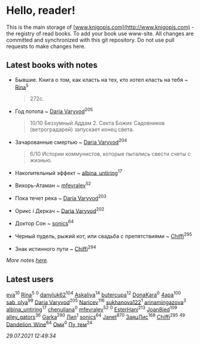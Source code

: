 # Hello, reader!
This is the main storage of [www.knigopis.com](http://www.knigopis.com) - the registry of read books.
To add your book use www-site. All changes are committed and synchronized with this git repository.
Do not use pull requests to make changes here.


## Latest books with notes
* Бывшие. Книга о том, как класть на тех, кто хотел класть на тебя ~ [Rina](users/102/102857111133378678801-google)<sup>5</sup>
    > 272с.

* Год потопа ~ [Daria Varyvod](users/829/829893410524253-facebook)<sup>205</sup>
    > 10/10 Беззумный Аддам 2. Секта Божих Садовников (ветроградарей) запускает конец света.

* Зачарованные смертью ~ [Daria Varyvod](users/829/829893410524253-facebook)<sup>204</sup>
    > 6/10 Истории коммунистов, которые пытались свести счеты с жизнью.

* Накопительный эффект ~ [albina_untiring](users/257/2579695-vkontakte)<sup>17</sup>

* Вихорь-Атаман ~ [mfevralev](users/140/140966150-vkontakte)<sup>52</sup>

* Пока течет река ~ [Daria Varyvod](users/829/829893410524253-facebook)<sup>203</sup>

* Орикс і Деркач ~ [Daria Varyvod](users/829/829893410524253-facebook)<sup>202</sup>

* Доктор Сон ~ [sonics](users/588/5880221-vkontakte)<sup>64</sup>

* Черный пудель, рыжий кот, или свадьба с препятствиями ~ [Chiffi](users/105/105831994080785626680-google)<sup>295</sup>

* Знак истинного пути ~ [Chiffi](users/105/105831994080785626680-google)<sup>294</sup>


_More notes [here](latest_books_with_notes.md)._


## Latest users
[eva](users/111/111656270551033014778-google)<sup>10</sup> 
[Rina](users/102/102857111133378678801-google)<sup>5</sup> 
[](users/165/165990417340767-facebook)<sup>0</sup> 
[danyluk62](users/374/374149854-vkontakte)<sup>104</sup> 
[Askaliya](users/326/326783541-vkontakte)<sup>14</sup> 
[butercupa](users/193/193697993-vkontakte)<sup>12</sup> 
[DonaKara](users/112/112305785450519456960-google)<sup>0</sup> 
[4apa](users/117/117392596378069249667-google)<sup>100</sup> 
[sab_olya](users/139/139338401-vkontakte)<sup>99</sup> 
[Daria Varyvod](users/829/829893410524253-facebook)<sup>205</sup> 
[Naricev](users/107/107090515204537133928-google)<sup>116</sup> 
[sukhanova122](users/674/674216608-yandex)<sup>1</sup> 
[arinamingazova](users/666/666911182-yandex)<sup>3</sup> 
[albina_untiring](users/257/2579695-vkontakte)<sup>17</sup> 
[chenuliana](users/565/565577824-yandex)<sup>0</sup> 
[mfevralev](users/140/140966150-vkontakte)<sup>52</sup> 
[](users/111/111703151104314187202-google)<sup>0</sup> 
[EsterHani](users/305/30558181-vkontakte)<sup>213</sup> 
[Joan8ied](users/240/2401650-vkontakte)<sup>109</sup> 
[alley_gators](users/199/1999517944953516923-mailru)<sup>36</sup> 
[Garka](users/115/115753719718250012620-google)<sup>290</sup> 
[Лил](users/405/4057739460942313-facebook)<sup>1</sup> 
[sonics](users/588/5880221-vkontakte)<sup>64</sup> 
[Janet](users/108/108113656204404967440-google)<sup>870</sup> 
[ЗаяцЛис](users/112/112388384595246311466-google)<sup>168</sup> 
[Chiffi](users/105/105831994080785626680-google)<sup>295</sup> 
[](users/153/1537586159620888-facebook)<sup>49</sup> 
[Dandelion_Wine](users/586/58602788-vkontakte)<sup>64</sup> 
[Оми](users/110/110990350469188914110-google)<sup>0</sup> 
[Пу_тем](users/344/3448154788585127-facebook)<sup>24</sup> 


_29.07.2021 12:49:34_

